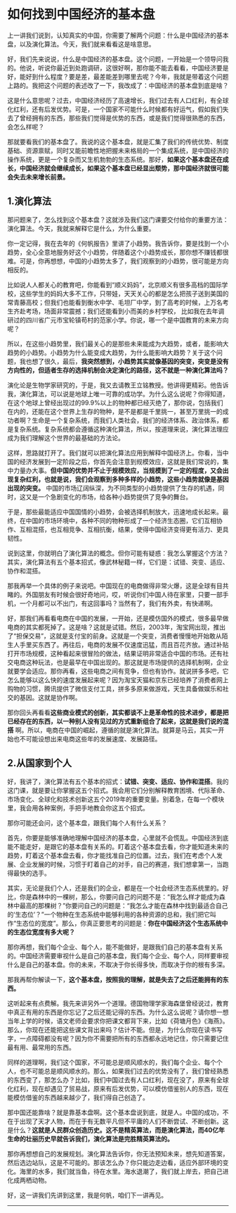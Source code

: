 # 如何找到中国经济的基本盘

上一讲我们说到，认知真实的中国，你需要了解两个问题：什么是中国经济的基本盘，以及演化算法。今天，我们就来看看这是啥意思。

好，我们先来说说，什么是中国经济的基本盘。这个问题，一开始是一个领导问我的。他说，听说你最近到处跑调研，这很好啊，那你能不能去看看，中国经济要是好，能好到什么程度？要是差，最差能差到哪里去呢？今年，我就是带着这个问题上路的。我把这个问题的表述改了一下，我改成了：中国经济的基本盘到底是啥？

这是什么意思呢？过去，中国经济经历了高速增长，我们过去有人口红利，有全球化红利，还有后发优势。可是，一个国家不可能什么时候都有好运气，假如我们失去了曾经拥有的东西，那些我们觉得是优势的东西，或是我们觉得很熟悉的东西，会怎么样呢？

那就要看我们的基本盘了。我说的这个基本盘，就是汇集了我们的传统优势、制度基础、资源禀赋，同时又能前瞻性地把握未来格局的一个集成系统，是中国经济的操作系统，更是一个复杂而又生机勃勃的生态系统。那好，**如果这个基本盘还在成长，中国经济就会继续成长，如果这个基本盘已经显出颓势，那中国经济就很可能会失去未来增长前景。**

## 1.演化算法

那问题来了，怎么找到这个基本盘？这就涉及我们这门课要交付给你的重要方法：演化算法。今天，我就来解释它是什么，为什么重要。

你一定记得，我在去年的《何帆报告》里讲了小趋势。我告诉你，要是找到一个小趋势，全心全意地服务好这个小趋势，伴随着这个小趋势成长，那你想不赚钱都很难。可是，你再想想，中国的小趋势太多了，我们观察到的小趋势，很可能是方向相反的。

比如说人人都关心的教育吧，你能看到“顺义妈妈”，北京顺义有很多高档的国际学校，这些学生的妈妈大多不工作，只带娃，天天关心的都是怎么把孩子送到美国的常青藤高校；但我们也能看到衡水中学、毛坦厂中学，到了高考的时候，上万名考生齐赴考场，场面非常震撼；我们还能看到小而美的乡村学校，
比如我在去年调研过的四川省广元市宝轮镇苟村的范家小学。你说，哪一个是中国教育的未来方向呢？

所以，在这些小趋势里，我们最关心的是那些未来能成为大趋势，或者，能影响大趋势的小趋势。小趋势为什么能变成大趋势，为什么能影响大趋势？关于这个问题，我也想了很久，最后，**我突然想到，小趋势其实就像基因的突变，突变是没有方向性的，但适者生存的选择机制会决定演化的路径，这不就是一种演化算法吗？**

演化论是生物学家研究的，于是，我又去请教王立铭教授。他讲得更精彩。他告诉我，演化算法，可以说是地球上唯一可靠的成功学。为什么这么说呢？你得知道，在这个地球上曾经出现过的99.9%以上的物种都已经灭绝了，那你说，包括我们在内的，还能在这个世界上生存的物种，是不是都是千里挑一，甚至万里挑一的成功者啊？生命是一个复杂系统，而我们人类社会，我们的经济体系、政治体系，都是复杂系统。复杂系统都会遵循这种演化算法，所以，按道理来说，演化算法理应成为我们理解这个世界的最基础的方法论。

这样，思路就打开了。我们就可以把演化算法应用到解释中国经济上。你看，当中国的经济发展到一定阶段之后，你首先会注意到规模效应，这就是我们常说的，集中力量办大事。**但中国的优势并不止于规模效应，当规模到了一定的程度，又会出现复杂红利，也就是说，我们会观察到多种多样的小趋势，这些小趋势就像是基因出现的突变。** 中国的市场辽阔纵深，为不同类型的小趋势提供了生存的机遇，同时，这又是一个急剧变化的市场，给各种小趋势提供了竞争的舞台。

于是，那些最能适应中国国情的小趋势，会被选择机制放大，迅速地成长起来。最终，在中国的市场环境中，各种不同的物种形成了一个经济生态圈，它们互相协作、互相混搭，也互相竞争、互相抗衡，结果，使得中国经济变得更有活力、更具韧性。

说到这里，你就明白了演化算法的概念。但你可能有疑惑：我怎么掌握这个方法？其实，演化算法有五个基本招式，像武林秘籍一样，它们是：试错、突变、适应、协作和混搭。

那我再举一个具体的例子来说吧。中国现在的电商做得非常火爆，这是全球有目共睹的。外国朋友有时候会很好奇地问，哎，听说你们中国人待在家里，只要一部手机，一个月都可以不出门，有这回事吗？当然有了，我们有外卖，有快递啊。

好，那我们再看看电商在中国的发展，一开始，还是模仿国外的模式，很多最早做电商的其实都死掉了。这是啥？这就是试错。然后，2003年，淘宝网出现，推出了“担保交易”，这就是支付宝的前身。这就是一个突变，消费者慢慢地开始敢从陌生人手里买东西了。再往后，电商的发展不仅速度迅猛，而且百花齐放。通过补贴打开市场规模，这种看起来很冒险的做法，结果证明非常适合中国的市场。还有社交电商这种玩法，也是最早在中国出现的。那这就是市场提供的选择机制啊，企业就要学会适应。那你再看，这些电商之间有竞争，但也有协作。就说拼多多吧，它怎么能够以这么快的速度发展起来呢？因为淘宝天猫和京东已经培养了消费者网上购物的习惯，腾讯提供了微信支付工具，拼多多原来做游戏，天生具备做娱乐和社交的基因。这就是协作啊。

那你回头再看看**这些商业模式的创新，其实都谈不上是革命性的技术进步，都是把已经存在的东西，以一种别人没有见过的方式重新组合了起来，这就是我们说的混搭** 啊。所以，电商在中国的崛起，遵循的就是演化算法。就算是马云，其实一开始也不可能设想出来电商这些年的发展速度、发展路径。

## 2.从国家到个人

好，我讲了，演化算法有五个基本的招式：**试错、突变、适应、协作和混搭**。我的这门课，就是要让你掌握这五个招式。我会用它们分别解释教育困境、代际革命、市场变化、全球化和技术创新这五个2019年的重要变量。别着急，在每一个模块里，我会用各种案例，手把手地教会你这五个招式。

那你可能还会问，这个基本盘，跟我们每个人有什么关系？

首先，你要是能够准确地理解中国经济的基本盘，心里就不会慌乱。中国经济到底能不能走好，是跟它的基本盘有关系的。盯着这个基本盘去看，你才能知道未来的趋势，盯着这个基本盘去看，你才能找准自己的位置。过去，我们在考虑个人发展、企业发展的时候，习惯于盯着自己的对手，自己的赛道，我们想拿第一，当跑得最快的选手。

其实，无论是我们个人，还是我们的企业，都是在一个社会经济生态系统里的。好比，你是森林中的一棵树，那么，你要问自己的问题不是：“我怎么样才能成为森林中最高的那棵树？”你要问自己的问题是：“我怎么才能在森林中找到最适合自己的‘生态位’？”一个物种在生态系统中能够利用的各种资源的总和，我们把它叫作“生态位的宽度”。那么，你真正要思考的问题是：**你在中国经济这个生态系统中的生态位宽度有多大呢？**

那你再想，我们每个企业、每个人，能不能做好，是跟我们自己的基本盘有关系的。中国经济需要审视什么是自己的基本盘，我们每个企业、每个人，同样要审视什么是自己的基本盘。你的未来，不取决于你长得多快，而取决于你的根有多深。

那我再帮你解读一下，**这个基本盘，按照我的理解，就是失去了之后还能拥有的东西。**

这听起来有点费解。我先来讲另外一个道理。德国物理学家海森堡曾经说过，教育中真正有用的东西是你忘记了之后还能记得的东西。为什么这么说呢？请你想一想当年上学的时候，语文老师会要求你把课文都背下来，比如《荷塘月色》《海燕》。那么，你现在还能把这些课文背出来吗？估计不能。但是，为什么你现在读书写字，一点障碍都没有呢？因为你不需要把所有的东西都永远地记住，你只需要记住最有用、最常用的东西。

同样的道理啊，我们这个国家，不可能总是顺风顺水的，我们每个企业、每个个人，也不可能总是顺风顺水的。那么，如果我们过去的优势没有了，我们曾经熟悉的东西变了，那怎么办？比如，我们中国过去有人口红利，现在没了，原来有全球化红利，现在却遇见了贸易战，原来有后发优势，可以模仿借鉴别人的东西，现在能模仿借鉴的东西越来越少了，我们得自己创造了。

那中国还能靠啥？就是靠基本盘啊。这个基本盘说到底，就是人。中国的成功，不在于出现了天才人物，而在于有无数平凡但不平庸的人们不断尝试、不断创新。这是什么？**这就是人民群众创造历史。这不是精英算法，而是演化算法，而40亿年生命的壮丽历史早就告诉我们，演化算法是完胜精英算法的。**

那你再想想自己的发展规划。演化算法告诉你，你无法预知未来，想先知道答案，然后选边站队，这是不可能的。那该怎么办？你只能边走边看，适应外部环境的变化。海里的水多，我们就当鱼，待在水里。海水退潮了，我们就上岸去，把自己进化成两栖动物。

好，这一讲我们先讲到这里，我是何帆，咱们下一讲再见。

---
